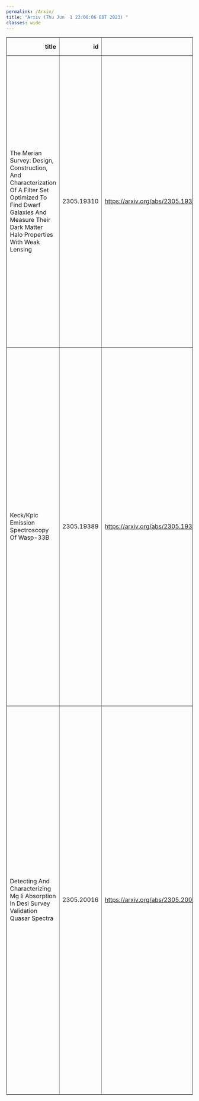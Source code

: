 ```yaml
---
permalink: /Arxiv/
title: "Arxiv (Thu Jun  1 23:00:06 EDT 2023) "
classes: wide
---
```

<table border="1" class="dataframe">
  <thead>
    <tr style="text-align: right;">
      <th>title</th>
      <th>id</th>
      <th>url</th>
      <th>authors</th>
      <th>Local Authors</th>
    </tr>
  </thead>
  <tbody>
    <tr>
      <td>The Merian Survey: Design, Construction, And Characterization Of A   Filter Set Optimized To Find Dwarf Galaxies And Measure Their Dark Matter   Halo Properties With Weak Lensing</td>
      <td>2305.19310</td>
      <td><a href="https://arxiv.org/abs/2305.19310" target="_blank">https://arxiv.org/abs/2305.19310</a></td>
      <td>Yifei Luo, Alexie Leauthaud, Jenny Greene, Song Huang, Erin Kado-Fong, Shany Danieli, Ting S. Li, Jiaxuan Li, Diana Blanco, Erik J. Wasleske, Joseph Wick, Abby Mintz, Runquan Guan, Annika H. G. Peter, Vivienne Baldassare, Alyson Brooks, Arka Banerjee, Joy Bhattacharyya, Zheng Cai, Xinjun Chen, Jim Gunn, Sean D. Johnson, Lee S. Kelvin, Mingyu Li, Xiaojing Lin, Robert Lupton, Charlie Mace, Gustavo E. Medina, Justin Read, Rodrigo Cordova Rosado, Allen Seifert</td>
      <td>Charlie Mace, Joy Bhattacharyya</td>
    </tr>
    <tr>
      <td>Keck/Kpic Emission Spectroscopy Of Wasp-33B</td>
      <td>2305.19389</td>
      <td><a href="https://arxiv.org/abs/2305.19389" target="_blank">https://arxiv.org/abs/2305.19389</a></td>
      <td>Luke Finnerty, Tobias Schofield, Ben Sappey, Jerry W. Xuan, Jean-Baptiste Ruffio, Jason J. Wang, Jacques-Robert Delorme, Geoffrey A. Blake, Cam Buzard, Michael P. Fitzgerald, Ashley Baker, Randall Bartos, Charlotte Z. Bond, Benjamin Calvin, Sylvain Cetre, Greg Doppmann, Daniel Echeverri, Nemanja Jovanovic, Joshua Liberman, Ronald A. Lopez, Emily C. Martin, Dimitri Mawet, Evan Morris, Jacklyn Pezzato, Caprice L. Phillips, Sam Ragland, Andrew Skemer, Taylor Venenciano, J. Kent Wallace, Nicole L. Wallack, Ji Wang, Peter Wizinowich</td>
      <td>Caprice Phillips, Ji Wang</td>
    </tr>
    <tr>
      <td>Detecting And Characterizing Mg Ii Absorption In Desi Survey Validation   Quasar Spectra</td>
      <td>2305.20016</td>
      <td><a href="https://arxiv.org/abs/2305.20016" target="_blank">https://arxiv.org/abs/2305.20016</a></td>
      <td>Lucas Napolitano, Agnesh Pandey, Adam D. Myers, Ting-Wen Lan, Abhijeet Anand, Jessica Aguilar, Steven Ahlen, David M. Alexander, David Brooks, Rebecca Canning, Chiara Circosta, Axel De La Macorra, Peter Doel, Sarah Eftekharzadeh, Victoria A. Fawcett, Andreu Font-Ribera, Juan Garcia-Bellido, Satya Gontcho A Gontcho, L. Le Guillou, Julien Guy, Klaus Honscheid, Stephanie Juneau, T. Kisner, Martin Landriau, Aaron M. Meisner, Ramon Miquel, J. Moustakas, Will J. Percival, J. Xavier Prochaska, Michael Schubnell, Gregory Tarle, B. A. Weaver, Benjamin Weiner, Zhimin Zhou, Hu Zou, Siwei Zou</td>
      <td>Klaus Honscheid</td>
    </tr>
  </tbody>
</table>